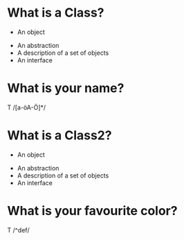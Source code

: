# What is a Class?
 - An object
 + An abstraction
 + A description of a set of objects
 + An interface

# What is your name?
 T /[a-öA-Ö]*/

# What is a Class2?
 - An object
 + An abstraction
 + A description of a set of objects
 + An interface

# What is your favourite color?
 T /^def/
